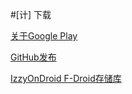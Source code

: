 #[计] 下载

[关于Google Play](https://play.google.com/store/apps/details?id=moe.shizuku.privileged.api)

[GitHub发布](https://github.com/RikkaApps/Shizuku/releases)

[IzzyOnDroid F-Droid存储库](https://apt.izzysoft.de/fdroid/index/apk/moe.shizuku.privileged.api)
